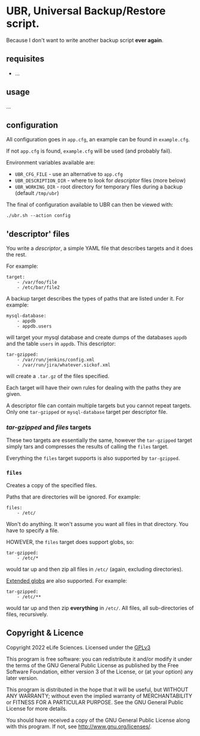 # UBR, Universal Backup/Restore script.

Because I don't want to write another backup script __ever again__.

## requisites

* ...

## usage

...

## configuration

All configuration goes in `app.cfg`, an example can be found in `example.cfg`.

If not `app.cfg` is found, `example.cfg` will be used (and probably fail).

Environment variables available are:

* `UBR_CFG_FILE` - use an alternative to `app.cfg`
* `UBR_DESCRIPTION_DIR` - where to look for *descriptor* files (more below)
* `UBR_WORKING_DIR` - root directory for temporary files during a backup (default `/tmp/ubr`)

The final of configuration available to UBR can then be viewed with:

    ./ubr.sh --action config

## 'descriptor' files

You write a _descriptor_, a simple YAML file that describes targets and it does
the rest.

For example:

    target:
        - /var/foo/file
        - /etc/bar/file2

A backup target describes the types of paths that are listed under it. For example:

    mysql-database:
        - appdb
        - appdb.users

will target your mysql database and create dumps of the databases `appdb` and
the table `users` in `appdb`. This descriptor:

    tar-gzipped:
        - /var/run/jenkins/config.xml
        - /var/run/jira/whatever.sickof.xml

will create a `.tar.gz` of the files specified.

Each target will have their own rules for dealing with the paths they are given.

A descriptor file can contain multiple targets but you cannot repeat targets.
Only one `tar-gzipped` or `mysql-database` target per descriptor file.

### _tar-gzipped_ and _files_ targets

These two targets are essentially the same, however the `tar-gzipped` target 
simply tars and compresses the results of calling the `files` target.

Everything the `files` target supports is also supported by `tar-gzipped`.

### `files`

Creates a copy of the specified files.

Paths that are directories will be ignored. For example:

    files:
        - /etc/
        
Won't do anything. It won't assume you want all files in that directory. You 
have to specify a file. 

HOWEVER, the `files` target does support globs, so:

    tar-gzipped:
        - /etc/*
        
would tar up and then zip all files in `/etc/` (again, excluding directories).

[Extended globs](https://github.com/miracle2k/python-glob2/) are also supported. 
For example:

    tar-gzipped:
        - /etc/**

would tar up and then zip __everything__ in `/etc/`. All files, all 
sub-directories of files, recursively.


## Copyright & Licence

Copyright 2022 eLife Sciences. Licensed under the [GPLv3](LICENCE.txt)

This program is free software: you can redistribute it and/or modify
it under the terms of the GNU General Public License as published by
the Free Software Foundation, either version 3 of the License, or
(at your option) any later version.

This program is distributed in the hope that it will be useful,
but WITHOUT ANY WARRANTY; without even the implied warranty of
MERCHANTABILITY or FITNESS FOR A PARTICULAR PURPOSE.  See the
GNU General Public License for more details.

You should have received a copy of the GNU General Public License
along with this program.  If not, see <http://www.gnu.org/licenses/>.



